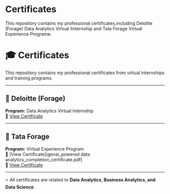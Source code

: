 # Certificates
This repository contains my professional certificates,including Deloitte (Forage) Data Analytics Virtual Iinternship and Tata Forage Virtual Experience Programe.
# 🎓 Certificates  

This repository contains my professional certificates from virtual internships and training programs.  

---

## 🏢 Deloitte (Forage)  
**Program:** Data Analytics Virtual Internship  
📄 [View Certificate](io9DzWKe3PTsiS6GG_9PBTqmSxAf6zZTseP_qYY3ccQ7TKPkyDwTB_1754894906480_completion_certificate.pdf)  

---

## 🏢 Tata Forage  
**Program:** Virtual Experience Program  
📄 [View Certificate](genai_powered data analytics_completion_certificate.pdf)  
📄 [View Certificate]()  

---

⭐ All certificates are related to **Data Analytics, Business Analytics, and Data Science**.

